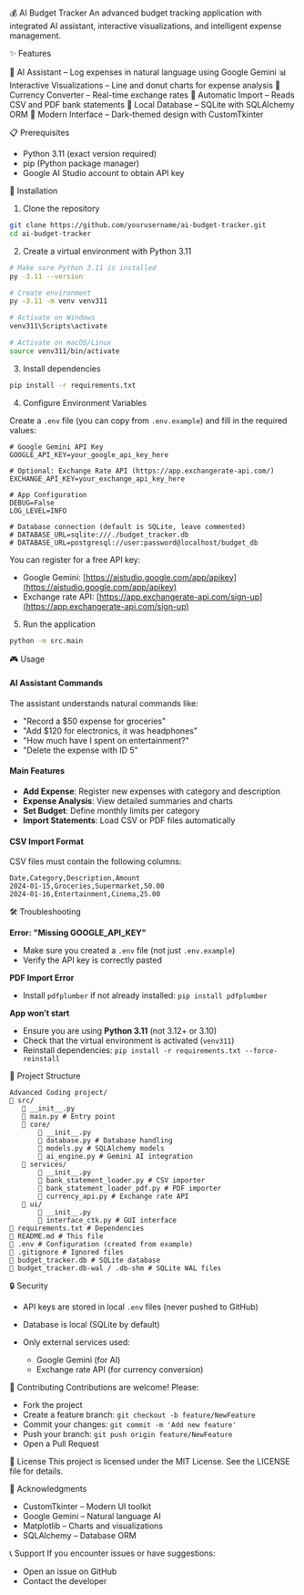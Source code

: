 💰 AI Budget Tracker
An advanced budget tracking application with integrated AI assistant, interactive visualizations, and intelligent expense management.

✨ Features

🤖 AI Assistant – Log expenses in natural language using Google Gemini
📊 Interactive Visualizations – Line and donut charts for expense analysis
💱 Currency Converter – Real-time exchange rates
📄 Automatic Import – Reads CSV and PDF bank statements
📀 Local Database – SQLite with SQLAlchemy ORM
🎨 Modern Interface – Dark-themed design with CustomTkinter

📋 Prerequisites

* Python 3.11 (exact version required)
* pip (Python package manager)
* Google AI Studio account to obtain API key

🚀 Installation

1. Clone the repository

```bash
git clone https://github.com/yourusername/ai-budget-tracker.git
cd ai-budget-tracker
```

2. Create a virtual environment with Python 3.11

```bash
# Make sure Python 3.11 is installed
py -3.11 --version

# Create environment
py -3.11 -m venv venv311

# Activate on Windows
venv311\Scripts\activate

# Activate on macOS/Linux
source venv311/bin/activate
```

3. Install dependencies

```bash
pip install -r requirements.txt
```

4. Configure Environment Variables

Create a `.env` file (you can copy from `.env.example`) and fill in the required values:

```env
# Google Gemini API Key
GOOGLE_API_KEY=your_google_api_key_here

# Optional: Exchange Rate API (https://app.exchangerate-api.com/)
EXCHANGE_API_KEY=your_exchange_api_key_here

# App Configuration
DEBUG=False
LOG_LEVEL=INFO

# Database connection (default is SQLite, leave commented)
# DATABASE_URL=sqlite:///./budget_tracker.db
# DATABASE_URL=postgresql://user:password@localhost/budget_db
```

You can register for a free API key:

* Google Gemini: [https://aistudio.google.com/app/apikey](https://aistudio.google.com/app/apikey)
* Exchange rate API: [https://app.exchangerate-api.com/sign-up](https://app.exchangerate-api.com/sign-up)

5. Run the application

```bash
python -m src.main
```

🎮 Usage

#### AI Assistant Commands

The assistant understands natural commands like:

* "Record a \$50 expense for groceries"
* "Add \$120 for electronics, it was headphones"
* "How much have I spent on entertainment?"
* "Delete the expense with ID 5"

#### Main Features

* **Add Expense**: Register new expenses with category and description
* **Expense Analysis**: View detailed summaries and charts
* **Set Budget**: Define monthly limits per category
* **Import Statements**: Load CSV or PDF files automatically

#### CSV Import Format

CSV files must contain the following columns:

```csv
Date,Category,Description,Amount
2024-01-15,Groceries,Supermarket,50.00
2024-01-16,Entertainment,Cinema,25.00
```

🛠️ Troubleshooting

**Error: "Missing GOOGLE\_API\_KEY"**

* Make sure you created a `.env` file (not just `.env.example`)
* Verify the API key is correctly pasted

**PDF Import Error**

* Install `pdfplumber` if not already installed: `pip install pdfplumber`

**App won’t start**

* Ensure you are using **Python 3.11** (not 3.12+ or 3.10)
* Check that the virtual environment is activated (`venv311`)
* Reinstall dependencies: `pip install -r requirements.txt --force-reinstall`

📁 Project Structure

```
Advanced Coding project/
🔼️ src/
   🔼️ __init__.py
   🔼️ main.py # Entry point
   🔼️ core/
       🔼️ __init__.py
       🔼️ database.py # Database handling
       🔼️ models.py # SQLAlchemy models
       🔼️ ai_engine.py # Gemini AI integration
   🔼️ services/
       🔼️ __init__.py
       🔼️ bank_statement_loader.py # CSV importer
       🔼️ bank_statement_loader_pdf.py # PDF importer
       🔼️ currency_api.py # Exchange rate API
   🔼️ ui/
       🔼️ __init__.py
       🔼️ interface_ctk.py # GUI interface
🔼️ requirements.txt # Dependencies
🔼️ README.md # This file
🔼️ .env # Configuration (created from example)
🔼️ .gitignore # Ignored files
🔼️ budget_tracker.db # SQLite database
🔼️ budget_tracker.db-wal / .db-shm # SQLite WAL files
```

🔒 Security

* API keys are stored in local `.env` files (never pushed to GitHub)
* Database is local (SQLite by default)
* Only external services used:

  * Google Gemini (for AI)
  * Exchange rate API (for currency conversion)

🤝 Contributing
Contributions are welcome! Please:

* Fork the project
* Create a feature branch: `git checkout -b feature/NewFeature`
* Commit your changes: `git commit -m 'Add new feature'`
* Push your branch: `git push origin feature/NewFeature`
* Open a Pull Request

📄 License
This project is licensed under the MIT License. See the LICENSE file for details.

🙏 Acknowledgments

* CustomTkinter – Modern UI toolkit
* Google Gemini – Natural language AI
* Matplotlib – Charts and visualizations
* SQLAlchemy – Database ORM

📞 Support
If you encounter issues or have suggestions:

* Open an issue on GitHub
* Contact the developer
